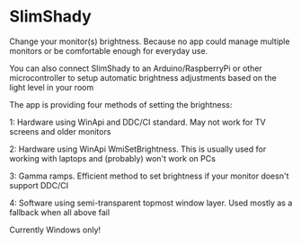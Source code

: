 # SlimShady
Change your monitor(s) brightness. Because no app could manage multiple monitors or be comfortable enough for everyday use.

You can also connect SlimShady to an Arduino/RaspberryPi or other microcontroller to setup automatic brightness adjustments based on the light level in your room

The app is providing four methods of setting the brightness:

1: Hardware using WinApi and DDC/CI standard. May not work for TV screens and older monitors

2: Hardware using WinApi WmiSetBrightness. This is usually used for working with laptops and (probably) won't work on PCs

3: Gamma ramps. Efficient method to set brightness if your monitor doesn't support DDC/CI

4: Software using semi-transparent topmost window layer. Used mostly as a fallback when all above fail

Currently Windows only!
